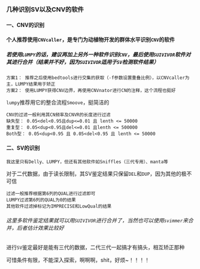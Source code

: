 ### 几种识别SV以及CNV的软件
#### 一、CNV的识别
#### 个人推荐使用`CNVcaller`，是专门为动植物开发的群体水平识别`CNV`的软件
##### 若使用`LUMPY`的话，建议再加上另外一种软件识别`CNV`，最后使用`SUIVIVOR`软件对其进行合并（结果并不好，因为`SUIVIVOR`适用于`SV`检测软件结果）
```
方案1： 推荐之后使用bedtools进行交集的获取（-f参数设置重叠比例），以CNVcaller为主，LUMPY结果用于矫正
方案2： 使用LUMPY获得CNV边界，再使用CNVnator进行CN的注释，这个流程也挺好
```
`lumpy`推荐用它的整合流程`Smoove`，挺简洁的
```
CNV的过滤一般利用其CN频率及CNVR的长度进行过滤
缺失型： 0.05<del<0.95且dup<=0.01 且 lenth <= 50000
重复型： 0.05<dup<0.95且del<=0.01 且lenth <= 500000
Both型： 0.05<dup<0.95 且 0.05<del<0.95 且 lenth <= 50000
```
#### 二、SV的识别
```
我这里只有Delly、LUMPY，但还有其他软件如Sniffles（三代专用）、manta等
```
对于二代数据，由于读长限制，其SV鉴定结果只保留`DEL`和`DUP`，因为其他的极不可信
```
过滤一般推荐根据第6列的QUAL进行过滤即可
LUMPY过滤第6列的QUAL为0的结果
其他软件过滤掉标记为IMPRECISE和LowQual的结果
```
###### 这里多软件鉴定结果就可以用`SUIVIVOR`进行合并了，当然也可以使用`svimmer`来合并，后者估计效果比较好
进行`SV`鉴定最好是能有三代的数据，二代三代一起搞才有搞头，相互矫正那种

可惜条件有限，不能深入探索，啊啊啊，shit，好烦~！！！！
